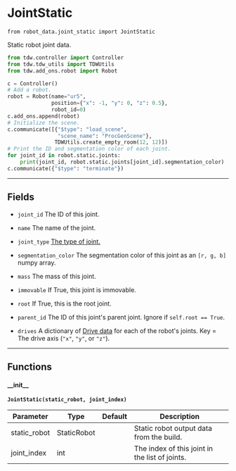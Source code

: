# JointStatic

`from robot_data.joint_static import JointStatic`

Static robot joint data.


```python
from tdw.controller import Controller
from tdw.tdw_utils import TDWUtils
from tdw.add_ons.robot import Robot

c = Controller()
# Add a robot.
robot = Robot(name="ur5",
              position={"x": -1, "y": 0, "z": 0.5},
              robot_id=0)
c.add_ons.append(robot)
# Initialize the scene.
c.communicate([{"$type": "load_scene",
                "scene_name": "ProcGenScene"},
               TDWUtils.create_empty_room(12, 12)])
# Print the ID and segmentation color of each joint.
for joint_id in robot.static.joints:
    print(joint_id, robot.static.joints[joint_id].segmentation_color)
c.communicate({"$type": "terminate"})
```

***

## Fields

- `joint_id` The ID of this joint.

- `name` The name of the joint.

- `joint_type` [The type of joint.](joint_type.md)

- `segmentation_color` The segmentation color of this joint as an `[r, g, b]` numpy array.

- `mass` The mass of this joint.

- `immovable` If True, this joint is immovable.

- `root` If True, this is the root joint.

- `parent_id` The ID of this joint's parent joint. Ignore if `self.root == True`.

- `drives` A dictionary of [Drive data](drive.md) for each of the robot's joints. Key = The drive axis (`"x"`, `"y"`, or `"z"`).

***

## Functions

#### \_\_init\_\_

**`JointStatic(static_robot, joint_index)`**

| Parameter | Type | Default | Description |
| --- | --- | --- | --- |
| static_robot |  StaticRobot |  | Static robot output data from the build. |
| joint_index |  int |  | The index of this joint in the list of joints. |

